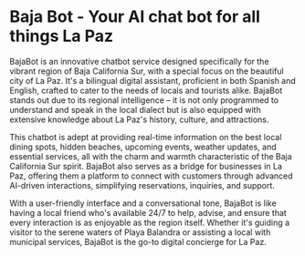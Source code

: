 # Baja Bot - Your AI chat bot for all things La Paz 
BajaBot is an innovative chatbot service designed specifically for the vibrant region of Baja California Sur, with a special focus on the beautiful city of La Paz. It's a bilingual digital assistant, proficient in both Spanish and English, crafted to cater to the needs of locals and tourists alike. BajaBot stands out due to its regional intelligence – it is not only programmed to understand and speak in the local dialect but is also equipped with extensive knowledge about La Paz's history, culture, and attractions.

This chatbot is adept at providing real-time information on the best local dining spots, hidden beaches, upcoming events, weather updates, and essential services, all with the charm and warmth characteristic of the Baja California Sur spirit. BajaBot also serves as a bridge for businesses in La Paz, offering them a platform to connect with customers through advanced AI-driven interactions, simplifying reservations, inquiries, and support.

With a user-friendly interface and a conversational tone, BajaBot is like having a local friend who's available 24/7 to help, advise, and ensure that every interaction is as enjoyable as the region itself. Whether it's guiding a visitor to the serene waters of Playa Balandra or assisting a local with municipal services, BajaBot is the go-to digital concierge for La Paz.
